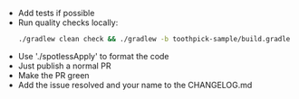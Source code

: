 * Add tests if possible
* Run quality checks locally:
  ```bash
  ./gradlew clean check && ./gradlew -b toothpick-sample/build.gradle clean check
  ```
* Use './spotlessApply' to format the code
* Just publish a normal PR
* Make the PR green
* Add the issue resolved and your name to the CHANGELOG.md
